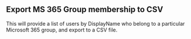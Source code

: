 ## Export MS 365 Group membership to CSV
This will provide a list of users by DisplayName who belong to a particular Microsoft 365 group, and export to a CSV file.
